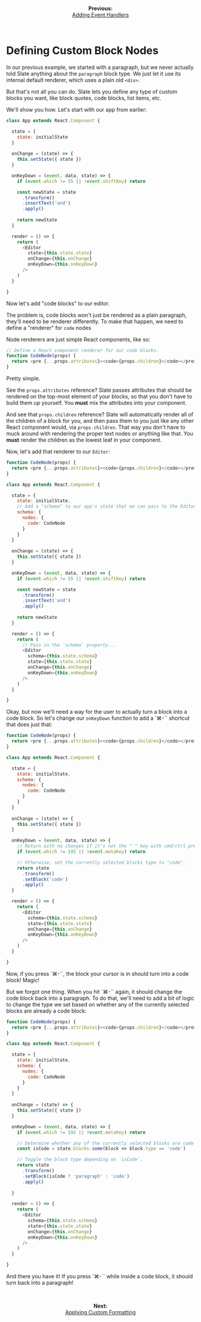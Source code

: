 
<br/>
<p align="center"><strong>Previous:</strong><br/><a href="./adding-event-handlers.md">Adding Event Handlers</a></p>
<br/>

# Defining Custom Block Nodes

In our previous example, we started with a paragraph, but we never actually told Slate anything about the `paragraph` block type. We just let it use its internal default renderer, which uses a plain old `<div>`.

But that's not all you can do. Slate lets you define any type of custom blocks you want, like block quotes, code blocks, list items, etc. 

We'll show you how. Let's start with our app from earlier:

```js
class App extends React.Component {

  state = {
    state: initialState
  }
  
  onChange = (state) => {
    this.setState({ state })
  }

  onKeyDown = (event, data, state) => {
    if (event.which != 55 || !event.shiftKey) return

    const newState = state
      .transform()
      .insertText('and')
      .apply()
    
    return newState
  }

  render = () => {
    return (
      <Editor
        state={this.state.state}
        onChange={this.onChange}
        onKeyDown={this.onKeyDown}
      />
    )
  }

}
```

Now let's add "code blocks" to our editor.

The problem is, code blocks won't just be rendered as a plain paragraph, they'll need to be renderer differently. To make that happen, we need to define a "renderer" for `code` nodes

Node renderers are just simple React components, like so:

```js
// Define a React component renderer for our code blocks.
function CodeNode(props) {
  return <pre {...props.attributes}><code>{props.children}</code></pre>
}
```

Pretty simple. 

See the `props.attributes` reference? Slate passes attributes that should be rendered on the top-most element of your blocks, so that you don't have to build them up yourself. You **must** mix the attributes into your component.

And see that `props.children` reference? Slate will automatically render all of the children of a block for you, and then pass them to you just like any other React component would, via `props.children`. That way you don't have to muck around with rendering the proper text nodes or anything like that. You **must** render the children as the lowest leaf in your component.

Now, let's add that renderer to our `Editor`:

```js
function CodeNode(props) {
  return <pre {...props.attributes}><code>{props.children}</code></pre>
}

class App extends React.Component {

  state = {
    state: initialState,
    // Add a "schema" to our app's state that we can pass to the Editor.
    schema: {
      nodes: {
        code: CodeNode
      }
    }
  }
  
  onChange = (state) => {
    this.setState({ state })
  }

  onKeyDown = (event, data, state) => {
    if (event.which != 55 || !event.shiftKey) return

    const newState = state
      .transform()
      .insertText('and')
      .apply()
    
    return newState
  }

  render = () => {
    return (
      // Pass in the `schema` property...
      <Editor
        schema={this.state.schema}
        state={this.state.state}
        onChange={this.onChange}
        onKeyDown={this.onKeyDown}
      />
    )
  }

}
```

Okay, but now we'll need a way for the user to actually turn a block into a code block. So let's change our `onKeyDown` function to add a `⌘-\`` shortcut that does just that:

```js
function CodeNode(props) {
  return <pre {...props.attributes}><code>{props.children}</code></pre>
}

class App extends React.Component {

  state = {
    state: initialState,
    schema: {
      nodes: {
        code: CodeNode
      }
    }
  }
  
  onChange = (state) => {
    this.setState({ state })
  }

  onKeyDown = (event, data, state) => {
    // Return with no changes if it's not the "`" key with cmd/ctrl pressed.
    if (event.which != 192 || !event.metaKey) return

    // Otherwise, set the currently selected blocks type to "code".
    return state
      .transform()
      .setBlock('code')
      .apply()
  }

  render = () => {
    return (
      <Editor
        schema={this.state.schema}
        state={this.state.state}
        onChange={this.onChange}
        onKeyDown={this.onKeyDown}
      />
    )
  }

}
```

Now, if you press `⌘-\``, the block your cursor is in should turn into a code block! Magic!

But we forgot one thing. When you hit `⌘-\`` again, it should change the code block back into a paragraph. To do that, we'll need to add a bit of logic to change the type we set based on whether any of the currently selected blocks are already a code block:

```js
function CodeNode(props) {
  return <pre {...props.attributes}><code>{props.children}</code></pre>
}

class App extends React.Component {

  state = {
    state: initialState,
    schema: {
      nodes: {
        code: CodeNode
      }
    }
  }
  
  onChange = (state) => {
    this.setState({ state })
  }

  onKeyDown = (event, data, state) => {
    if (event.which != 192 || !event.metaKey) return

    // Determine whether any of the currently selected blocks are code blocks.
    const isCode = state.blocks.some(block => block.type == 'code')

    // Toggle the block type depending on `isCode`.
    return state
      .transform()
      .setBlock(isCode ? 'paragraph' : 'code')
      .apply()
    
  }

  render = () => {
    return (
      <Editor
        schema={this.state.schema}
        state={this.state.state}
        onChange={this.onChange}
        onKeyDown={this.onKeyDown}
      />
    )
  }

}
```

And there you have it! If you press `⌘-\`` while inside a code block, it should turn back into a paragraph!

<br/>
<p align="center"><strong>Next:</strong><br/><a href="./applying-custom-formatting.md">Applying Custom Formatting</a></p>
<br/>
